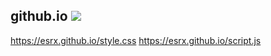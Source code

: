 ##  github.io <a href="https://esrx.github.io"><img src="https://docs.github.com/assets/images/site/favicon.svg">
https://esrx.github.io/style.css
https://esrx.github.io/script.js
